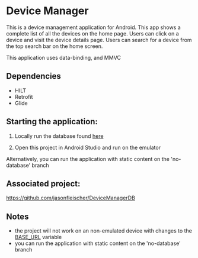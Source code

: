 # Device Manager

This is a device management application for Android. This app shows a complete list of all the devices on the home page. Users can click on a device and visit the device details page. Users can search for a device from the top search bar on the home screen.

This application uses data-binding, and MMVC

## Dependencies
- HILT
- Retrofit
- Glide

## Starting the application:

1. Locally run the database found [here](https://github.com/jasonfleischer/DeviceManagerDB)

2. Open this project in Android Studio and run on the emulator

Alternatively, you can run the application with static content on the 'no-database' branch

## Associated project:
https://github.com/jasonfleischer/DeviceManagerDB

## Notes
- the project will not work on an non-emulated device with changes to the [BASE_URL](https://github.com/jasonfleischer/DeviceManager/blob/main/app/src/main/java/com/example/devicemanager/common/Constants.kt) variable
- you can run the application with static content on the 'no-database' branch
